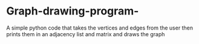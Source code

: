 # Graph-drawing-program-
A simple python code that takes the vertices and edges from the user then prints them in an adjacency list and matrix and draws the graph
